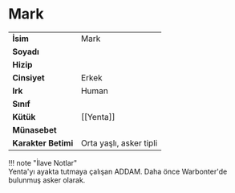 # Mark   
|  |  |  
|---|---|  
| **İsim** | Mark |  
| **Soyadı** |  |  
| **Hizip** |  |  
| **Cinsiyet** | Erkek |  
| **Irk** | Human |  
| **Sınıf** |  |  
| **Kütük** | [[Yenta]] |  
| **Münasebet** |  |  
| **Karakter Betimi** | Orta yaşlı, asker tipli |  
  
  
!!! note "İlave Notlar"  
	Yenta'yı ayakta tutmaya çalışan ADDAM. Daha önce Warbonter'de bulunmuş asker olarak.  
